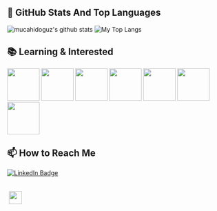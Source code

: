## 📌 GitHub Stats And Top Languages

<p float="center">
  <img  src="https://github-readme-stats.vercel.app/api?username=mucahidoguz&show_icons=true&count_private=true&hide=contribs,issues" alt="mucahidoguz's github stats" />
  <img  src="https://github-readme-stats.vercel.app/api/top-langs/?username=mucahidoguz&layout=compact&hide=html,css" alt="My Top Langs" />
</p>

## 📚 Learning & Interested

<code><img height="75" src="https://upload.wikimedia.org/wikipedia/commons/6/61/HTML5_logo_and_wordmark.svg"></code>
<code><img height="75" src="https://upload.wikimedia.org/wikipedia/commons/d/d5/CSS3_logo_and_wordmark.svg"></code>
<code><img height="75" src="https://upload.wikimedia.org/wikipedia/commons/9/99/Unofficial_JavaScript_logo_2.svg"></code>
<code><img height="75" src="https://upload.wikimedia.org/wikipedia/commons/a/a7/React-icon.svg"></code>
<code><img height="75" src="'https://raw.githubusercontent.com/reduxjs/redux/master/logo/logo-title-light.png'"></code>
<code><img height="75" src="https://upload.wikimedia.org/wikipedia/commons/9/91/Octicons-mark-github.svg"></code>
<code><img height="75" src="https://upload.wikimedia.org/wikipedia/commons/b/b2/Bootstrap_logo.svg"></code>


## 📫 How to Reach Me

<div id="badges">
  <a href="https://www.linkedin.com/in/m%C3%BCcahid-o%C4%9Fuz-6aa66218b/" target="_blank">
  <img src="https://img.shields.io/badge/LinkedIn-blue?style=for-the-badge&logo=linkedin&logoColor=white" alt="LinkedIn Badge"/>
  </a>
</div>  </br>  </br> 


<div>
  <img src="https://komarev.com/ghpvc/?username=mucahidoguz&style=flat-square&color=blue" alt=""/>
  <img src="https://media.giphy.com/media/hvRJCLFzcasrR4ia7z/giphy.gif" width="30px"/>
</div>  </br>  </br>

